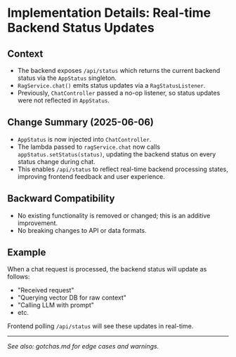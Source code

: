 # Implementation Details: Real-time Backend Status Updates

## Context
- The backend exposes `/api/status` which returns the current backend status via the `AppStatus` singleton.
- `RagService.chat()` emits status updates via a `RagStatusListener`.
- Previously, `ChatController` passed a no-op listener, so status updates were not reflected in `AppStatus`.

## Change Summary (2025-06-06)
- `AppStatus` is now injected into `ChatController`.
- The lambda passed to `ragService.chat` now calls `appStatus.setStatus(status)`, updating the backend status on every status change during chat.
- This enables `/api/status` to reflect real-time backend processing states, improving frontend feedback and user experience.

## Backward Compatibility
- No existing functionality is removed or changed; this is an additive improvement.
- No breaking changes to API or data formats.

## Example
When a chat request is processed, the backend status will update as follows:
- "Received request"
- "Querying vector DB for raw context"
- "Calling LLM with prompt"
- etc.

Frontend polling `/api/status` will see these updates in real-time.

---

*See also: gotchas.md for edge cases and warnings.*
